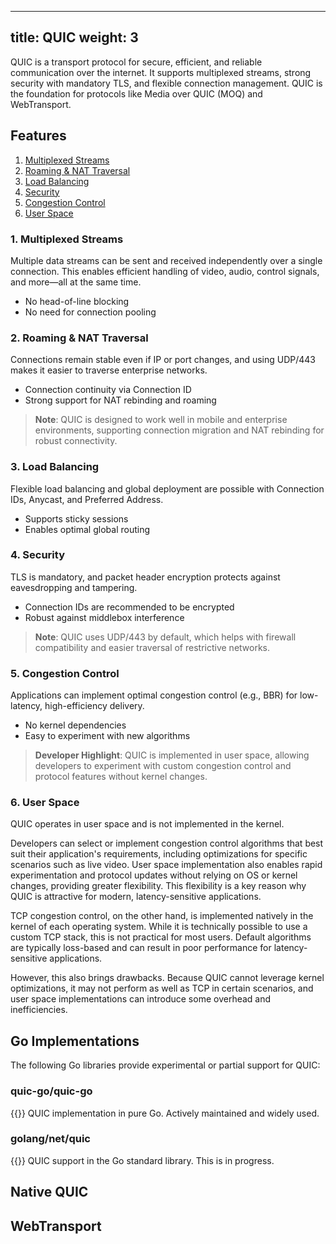 
---
title: QUIC
weight: 3
---

QUIC is a transport protocol for secure, efficient, and reliable communication over the internet. It supports multiplexed streams, strong security with mandatory TLS, and flexible connection management. QUIC is the foundation for protocols like Media over QUIC (MOQ) and WebTransport.

## Features

1. [Multiplexed Streams](#1-multiplexed-streams)
2. [Roaming & NAT Traversal](#2-roaming--nat-traversal)
3. [Load Balancing](#3-load-balancing)
4. [Security](#4-security)
5. [Congestion Control](#5-congestion-control)
6. [User Space](#6-user-space)

### 1. Multiplexed Streams
Multiple data streams can be sent and received independently over a single connection. This enables efficient handling of video, audio, control signals, and more—all at the same time.
- No head-of-line blocking
- No need for connection pooling

### 2. Roaming & NAT Traversal
Connections remain stable even if IP or port changes, and using UDP/443 makes it easier to traverse enterprise networks.
- Connection continuity via Connection ID
- Strong support for NAT rebinding and roaming

> **Note**: QUIC is designed to work well in mobile and enterprise environments, supporting connection migration and NAT rebinding for robust connectivity.

### 3. Load Balancing
Flexible load balancing and global deployment are possible with Connection IDs, Anycast, and Preferred Address.
- Supports sticky sessions
- Enables optimal global routing

### 4. Security
TLS is mandatory, and packet header encryption protects against eavesdropping and tampering.
- Connection IDs are recommended to be encrypted
- Robust against middlebox interference

> **Note**: QUIC uses UDP/443 by default, which helps with firewall compatibility and easier traversal of restrictive networks.


### 5. Congestion Control
Applications can implement optimal congestion control (e.g., BBR) for low-latency, high-efficiency delivery.
- No kernel dependencies
- Easy to experiment with new algorithms

> **Developer Highlight**: QUIC is implemented in user space, allowing developers to experiment with custom congestion control and protocol features without kernel changes.

### 6. User Space
QUIC operates in user space and is not implemented in the kernel.

Developers can select or implement congestion control algorithms that best suit their application's requirements, including optimizations for specific scenarios such as live video. User space implementation also enables rapid experimentation and protocol updates without relying on OS or kernel changes, providing greater flexibility. This flexibility is a key reason why QUIC is attractive for modern, latency-sensitive applications.

TCP congestion control, on the other hand, is implemented natively in the kernel of each operating system. While it is technically possible to use a custom TCP stack, this is not practical for most users. Default algorithms are typically loss-based and can result in poor performance for latency-sensitive applications.

However, this also brings drawbacks. Because QUIC cannot leverage kernel optimizations, it may not perform as well as TCP in certain scenarios, and user space implementations can introduce some overhead and inefficiencies.

## Go Implementations

The following Go libraries provide experimental or partial support for QUIC:

### quic-go/quic-go
{{<github-readme-stats user="quic-go" repo="quic-go" >}}
QUIC implementation in pure Go. Actively maintained and widely used.

### golang/net/quic
{{<github-readme-stats user="golang" repo="net" >}}
QUIC support in the Go standard library. This is in progress.

## Native QUIC

## WebTransport